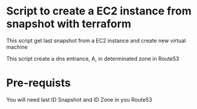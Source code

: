# Script to create a EC2 instance from snapshot with terraform

This script get last snapshot from a EC2 instance and create new virtual machine

This script create a dns entrance, A, in determinated zone in Route53

# Pre-requists

You will need last ID Snapshot and ID Zone in you Route53

